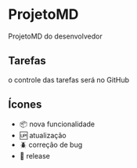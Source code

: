 # ProjetoMD
ProjetoMD do desenvolvedor

## Tarefas
o controle das tarefas será no GitHub

## Ícones

- :package: nova funcionalidade
- :up: atualização
- :beetle: correção de bug
- :checkered_flag: release